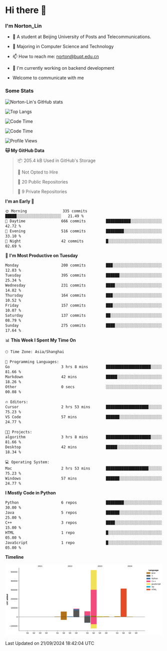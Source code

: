 
# Hi there 👋

### I'm Norton_Lin
- 🏫 A student at Beijing University of Posts and Telecommunications.
- 🌱 Majoring in Computer Science and Technology
- 📫 How to reach me: norton@bupt.edu.cn
- 🌱 I'm currently working on backend development

- Welcome to communicate with me

### Some Stats
![Norton-Lin's GitHub stats](https://github-readme-stats.vercel.app/api?username=Norton-Lin&count_private=true&show_icons=true&theme=radical)

![Top Langs](https://github-readme-stats.vercel.app/api/top-langs/?username=Norton-Lin&langs_count=10&layout=compact)

![Code Time](https://github-readme-stats.vercel.app/api/wakatime?username=Norton_Lin)

<!--START_SECTION:waka-->
![Code Time](http://img.shields.io/badge/Code%20Time-819%20hrs%2020%20mins-blue)

![Profile Views](http://img.shields.io/badge/Profile%20Views-0-blue)

**🐱 My GitHub Data** 

> 📦 205.4 kB Used in GitHub's Storage 
 > 
> 🚫 Not Opted to Hire
 > 
> 📜 20 Public Repositories 
 > 
> 🔑 9 Private Repositories 
 > 
**I'm an Early 🐤** 

```text
🌞 Morning                335 commits         █████░░░░░░░░░░░░░░░░░░░░   21.49 % 
🌆 Daytime                666 commits         ███████████░░░░░░░░░░░░░░   42.72 % 
🌃 Evening                516 commits         ████████░░░░░░░░░░░░░░░░░   33.10 % 
🌙 Night                  42 commits          █░░░░░░░░░░░░░░░░░░░░░░░░   02.69 % 
```
📅 **I'm Most Productive on Tuesday** 

```text
Monday                   200 commits         ███░░░░░░░░░░░░░░░░░░░░░░   12.83 % 
Tuesday                  395 commits         ██████░░░░░░░░░░░░░░░░░░░   25.34 % 
Wednesday                231 commits         ████░░░░░░░░░░░░░░░░░░░░░   14.82 % 
Thursday                 164 commits         ███░░░░░░░░░░░░░░░░░░░░░░   10.52 % 
Friday                   157 commits         ███░░░░░░░░░░░░░░░░░░░░░░   10.07 % 
Saturday                 137 commits         ██░░░░░░░░░░░░░░░░░░░░░░░   08.79 % 
Sunday                   275 commits         ████░░░░░░░░░░░░░░░░░░░░░   17.64 % 
```


📊 **This Week I Spent My Time On** 

```text
🕑︎ Time Zone: Asia/Shanghai

💬 Programming Languages: 
Go                       3 hrs 8 mins        ████████████████████░░░░░   81.66 % 
Markdown                 42 mins             █████░░░░░░░░░░░░░░░░░░░░   18.26 % 
Other                    0 secs              ░░░░░░░░░░░░░░░░░░░░░░░░░   00.08 % 

🔥 Editors: 
Cursor                   2 hrs 53 mins       ███████████████████░░░░░░   75.23 % 
VS Code                  57 mins             ██████░░░░░░░░░░░░░░░░░░░   24.77 % 

🐱‍💻 Projects: 
algorithm                3 hrs 8 mins        ████████████████████░░░░░   81.66 % 
Desktop                  42 mins             █████░░░░░░░░░░░░░░░░░░░░   18.34 % 

💻 Operating System: 
Mac                      2 hrs 53 mins       ███████████████████░░░░░░   75.23 % 
Windows                  57 mins             ██████░░░░░░░░░░░░░░░░░░░   24.77 % 
```

**I Mostly Code in Python** 

```text
Python                   6 repos             ████████░░░░░░░░░░░░░░░░░   30.00 % 
Java                     5 repos             ██████░░░░░░░░░░░░░░░░░░░   25.00 % 
C++                      3 repos             ████░░░░░░░░░░░░░░░░░░░░░   15.00 % 
HTML                     1 repo              █░░░░░░░░░░░░░░░░░░░░░░░░   05.00 % 
JavaScript               1 repo              █░░░░░░░░░░░░░░░░░░░░░░░░   05.00 % 
```



**Timeline**

![Lines of Code chart](https://raw.githubusercontent.com/Norton-Lin/Norton-Lin/main/assets/bar_graph.png)


 Last Updated on 21/09/2024 18:42:04 UTC
<!--END_SECTION:waka-->
